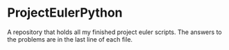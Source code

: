 # ProjectEulerPython
A repository that holds all my finished project euler scripts.
The answers to the problems are in the last line of each file.
